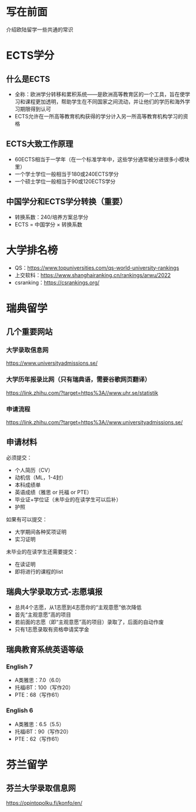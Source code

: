 # 写在前面

介绍欧陆留学一些共通的常识

# ECTS学分

## 什么是ECTS

* 全称：欧洲学分转移和累积系统——是欧洲高等教育区的一个工具，旨在使学习和课程更加透明，帮助学生在不同国家之间流动，并让他们的学历和海外学习期限得到认可
* ECTS允许在一所高等教育机构获得的学分计入另一所高等教育机构学习的资格

## ECTS大致工作原理

* 60ECTS相当于一学年（在一个标准学年中，这些学分通常被分进很多小模块里）
* 一个学士学位一般相当于180或240ECTS学分
* 一个硕士学位一般相当于90或120ECTS学分

## 中国学分和ECTS学分转换（重要）

* 转换系数：240/培养方案总学分
* ECTS = 中国学分 × 转换系数

# 大学排名榜

* QS：https://www.topuniversities.com/qs-world-university-rankings
* 上交软科：https://www.shanghairanking.cn/rankings/arwu/2022
* csranking：https://csrankings.org/

# 瑞典留学

## 几个重要网站

### 大学录取信息网

https://www.universityadmissions.se/

### 大学历年报录比网（只有瑞典语，需要谷歌网页翻译）

https://link.zhihu.com/?target=https%3A//www.uhr.se/statistik

### 申请流程

https://link.zhihu.com/?target=https%3A//www.universityadmissions.se/

## 申请材料

必须提交：

* 个人简历（CV）
* 动机信（ML，1-4封）
* 本科成绩单
* 英语成绩（雅思 or 托福 or PTE）
* 毕业证+学位证（未毕业的在读学生可以后补）
* 护照

如果有可以提交：

* 大学期间各种奖项证明
* 实习证明

未毕业的在读学生还需要提交：

* 在读证明
* 即将进行的课程的list

## 瑞典大学录取方式-志愿填报

* 总共4个志愿，从1志愿到4志愿你的“主观意愿”依次降低
* 首先“主观意愿”高的项目
* 若前面的志愿（即“主观意愿”高的项目）录取了，后面的自动作废
* 只有1志愿录取有资格申请奖学金

## 瑞典教育系统英语等级

### English 7

* A类雅思：7.0（6.0）
* 托福iBT：100（写作20）
* PTE：68（写作61）

### English 6

* A类雅思：6.5（5.5）
* 托福iBT：90（写作20）
* PTE：62（写作61）

# 芬兰留学

## 芬兰大学录取信息网

https://opintopolku.fi/konfo/en/
